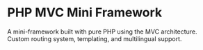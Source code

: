 # PHP MVC Mini Framework

A mini-framework built with pure PHP using the MVC architecture.  
Custom routing system, templating, and multilingual support.
